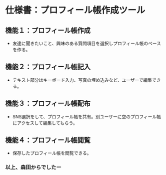 # 仕様書：プロフィール帳作成ツール
## 機能１：プロフィール帳作成
* 友達に聞きたいこと、興味のある質問項目を選択しプロフィール帳のベースを作る。
## 機能２：プロフィール帳記入
* テキスト部分はキーボード入力、写真の埋め込みなど、ユーザーで編集できる。
## 機能３：プロフィール帳配布
* SNS選択をして、プロフィール帳を共有。別ユーザーに空のプロフィール帳にアクセスして編集してもらう。
## 機能４：プロフィール帳閲覧
* 保存したプロフィール帳を閲覧できる。
### 以上、森田からでしたー